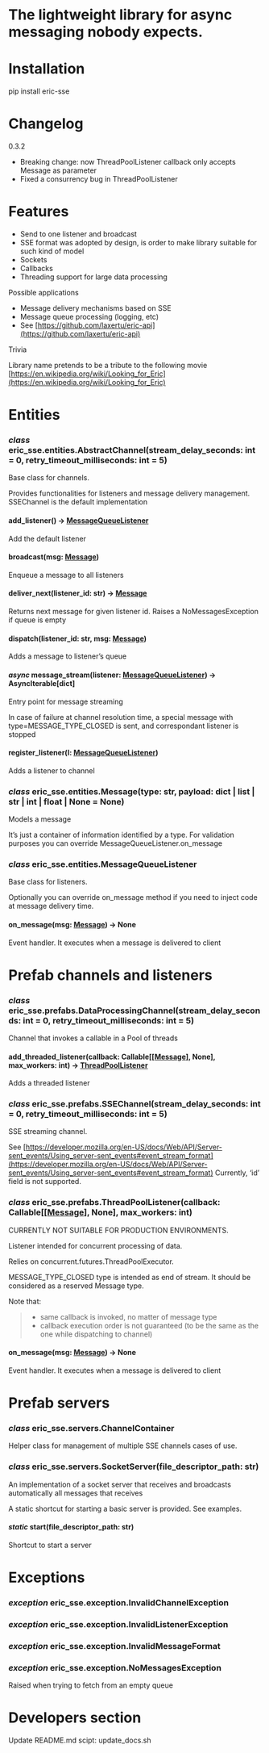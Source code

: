 <a id="the-lightweight-library-for-async-messaging-nobody-expects"></a>

# The lightweight library for async messaging nobody expects.

<a id="installation"></a>

# Installation

pip install eric-sse

<a id="features"></a>


# Changelog

0.3.2

* Breaking change: now ThreadPoolListener callback only accepts Message as parameter
* Fixed a consurrency bug in ThreadPoolListener



# Features

* Send to one listener and broadcast
* SSE format was adopted by design, is order to make library suitable for such kind of model
* Sockets
* Callbacks
* Threading support for large data processing

Possible applications

* Message delivery mechanisms based on SSE
* Message queue processing (logging, etc)
* See [https://github.com/laxertu/eric-api](https://github.com/laxertu/eric-api)

Trivia

Library name pretends to be a tribute to the following movie [https://en.wikipedia.org/wiki/Looking_for_Eric](https://en.wikipedia.org/wiki/Looking_for_Eric)

<a id="module-eric_sse.entities"></a>

<a id="entities"></a>

# Entities

<a id="eric_sse.entities.AbstractChannel"></a>

### *class* eric_sse.entities.AbstractChannel(stream_delay_seconds: int = 0, retry_timeout_milliseconds: int = 5)

Base class for channels.

Provides functionalities for listeners and message delivery management.
SSEChannel is the default implementation

<a id="eric_sse.entities.AbstractChannel.add_listener"></a>

#### add_listener() → [MessageQueueListener](#eric_sse.entities.MessageQueueListener)

Add the default listener

<a id="eric_sse.entities.AbstractChannel.broadcast"></a>

#### broadcast(msg: [Message](#eric_sse.entities.Message))

Enqueue a message to all listeners

<a id="eric_sse.entities.AbstractChannel.deliver_next"></a>

#### deliver_next(listener_id: str) → [Message](#eric_sse.entities.Message)

Returns next message for given listener id.
Raises a NoMessagesException if queue is empty

<a id="eric_sse.entities.AbstractChannel.dispatch"></a>

#### dispatch(listener_id: str, msg: [Message](#eric_sse.entities.Message))

Adds a message to listener’s queue

<a id="eric_sse.entities.AbstractChannel.message_stream"></a>

#### *async* message_stream(listener: [MessageQueueListener](#eric_sse.entities.MessageQueueListener)) → AsyncIterable[dict]

Entry point for message streaming

In case of failure at channel resolution time, a special message with type=MESSAGE_TYPE_CLOSED is sent, and
correspondant listener is stopped

<a id="eric_sse.entities.AbstractChannel.register_listener"></a>

#### register_listener(l: [MessageQueueListener](#eric_sse.entities.MessageQueueListener))

Adds a listener to channel

<a id="eric_sse.entities.Message"></a>

### *class* eric_sse.entities.Message(type: str, payload: dict | list | str | int | float | None = None)

Models a message

It’s just a container of information identified by a type.
For validation purposes you can override MessageQueueListener.on_message

<a id="eric_sse.entities.MessageQueueListener"></a>

### *class* eric_sse.entities.MessageQueueListener

Base class for listeners.

Optionally you can override on_message method if you need to inject code at message delivery time.

<a id="eric_sse.entities.MessageQueueListener.on_message"></a>

#### on_message(msg: [Message](#eric_sse.entities.Message)) → None

Event handler. It executes when a message is delivered to client

<a id="module-eric_sse.prefabs"></a>

<a id="prefab-channels-and-listeners"></a>

# Prefab channels and listeners

<a id="eric_sse.prefabs.DataProcessingChannel"></a>

### *class* eric_sse.prefabs.DataProcessingChannel(stream_delay_seconds: int = 0, retry_timeout_milliseconds: int = 5)

Channel that invokes a callable in a Pool of threads

<a id="eric_sse.prefabs.DataProcessingChannel.add_threaded_listener"></a>

#### add_threaded_listener(callback: Callable[[[Message](#eric_sse.entities.Message)], None], max_workers: int) → [ThreadPoolListener](#eric_sse.prefabs.ThreadPoolListener)

Adds a threaded listener

<a id="eric_sse.prefabs.SSEChannel"></a>

### *class* eric_sse.prefabs.SSEChannel(stream_delay_seconds: int = 0, retry_timeout_milliseconds: int = 5)

SSE streaming channel.

See [https://developer.mozilla.org/en-US/docs/Web/API/Server-sent_events/Using_server-sent_events#event_stream_format](https://developer.mozilla.org/en-US/docs/Web/API/Server-sent_events/Using_server-sent_events#event_stream_format)
Currently, ‘id’ field is not supported.

<a id="eric_sse.prefabs.ThreadPoolListener"></a>

### *class* eric_sse.prefabs.ThreadPoolListener(callback: Callable[[[Message](#eric_sse.entities.Message)], None], max_workers: int)

CURRENTLY NOT SUITABLE FOR PRODUCTION ENVIRONMENTS.

Listener intended for concurrent processing of data.

Relies on concurrent.futures.ThreadPoolExecutor.

MESSAGE_TYPE_CLOSED type is intended as end of stream. It should be considered as a reserved Message type.

Note that:

> * same callback is invoked, no matter of message type
> * callback execution order is not guaranteed (to be the same as the one while dispatching to channel)

<a id="eric_sse.prefabs.ThreadPoolListener.on_message"></a>

#### on_message(msg: [Message](#eric_sse.entities.Message)) → None

Event handler. It executes when a message is delivered to client

<a id="module-eric_sse.servers"></a>

<a id="prefab-servers"></a>

# Prefab servers

<a id="eric_sse.servers.ChannelContainer"></a>

### *class* eric_sse.servers.ChannelContainer

Helper class for management of multiple SSE channels cases of use.

<a id="eric_sse.servers.SocketServer"></a>

### *class* eric_sse.servers.SocketServer(file_descriptor_path: str)

An implementation of a socket server that receives and broadcasts automatically all messages that receives

A static shortcut for starting a basic server is provided. See examples.

<a id="eric_sse.servers.SocketServer.start"></a>

#### *static* start(file_descriptor_path: str)

Shortcut to start a server

<a id="module-eric_sse.exception"></a>

<a id="exceptions"></a>

# Exceptions

<a id="eric_sse.exception.InvalidChannelException"></a>

### *exception* eric_sse.exception.InvalidChannelException

<a id="eric_sse.exception.InvalidListenerException"></a>

### *exception* eric_sse.exception.InvalidListenerException

<a id="eric_sse.exception.InvalidMessageFormat"></a>

### *exception* eric_sse.exception.InvalidMessageFormat

<a id="eric_sse.exception.NoMessagesException"></a>

### *exception* eric_sse.exception.NoMessagesException

Raised when trying to fetch from an empty queue

<a id="developers-section"></a>

# Developers section

Update README.md scipt: update_docs.sh
